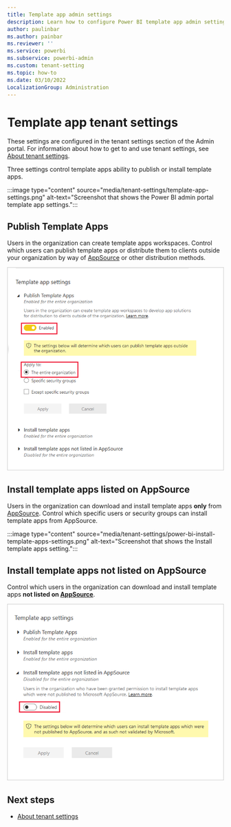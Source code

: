 ```yaml
---
title: Template app admin settings
description: Learn how to configure Power BI template app admin settings.
author: paulinbar
ms.author: painbar
ms.reviewer: ''
ms.service: powerbi
ms.subservice: powerbi-admin
ms.custom: tenant-setting
ms.topic: how-to
ms.date: 03/10/2022
LocalizationGroup: Administration
---
```


# Template app tenant settings

These settings are configured in the tenant settings section of the Admin portal. For information about how to get to and use tenant settings, see [About tenant settings](/power-bi/admin/service-admin-portal-about-tenant-settings).

Three settings control template apps ability to publish or install template apps.

:::image type="content" source="media/tenant-settings/template-app-settings.png" alt-text="Screenshot that shows the Power BI admin portal template app settings.":::

## Publish Template Apps

Users in the organization can create template apps workspaces. Control which users can publish template apps or distribute them to clients outside your organization by way of [AppSource](https://appsource.microsoft.com) or other distribution methods.

![Screenshot of Publish template apps setting enabled for entire organization.](media/tenant-settings/power-bi-admin-portal-template-app-settings.png)

## Install template apps listed on AppSource

Users in the organization can download and install template apps **only** from [AppSource](https://appsource.microsoft.com). Control which specific users or security groups can install template apps from AppSource.

:::image type="content" source="media/tenant-settings/power-bi-install-template-apps-settings.png" alt-text="Screenshot that shows the Install template apps setting.":::

## Install template apps not listed on AppSource

Control which users in the organization can download and install template apps **not listed on [AppSource](https://appsource.microsoft.com)**.

![Screenshot of setting to install template apps not listed in AppSource.](media/tenant-settings/power-bi-admin-portal-template-app-settings-installer-non-app-source.png)

## Next steps

* [About tenant settings](/power-bi/admin/service-admin-portal-about-tenant-settings)
